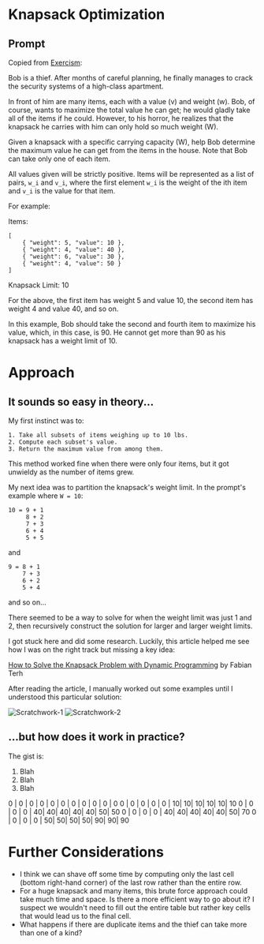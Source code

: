 # Knapsack Optimization
## Prompt

Copied from [Exercism](https://exercism.io/my/solutions/7f6af07fb971484da38e9cc67312fc25):

Bob is a thief. After months of careful planning, he finally manages to crack
the security systems of a high-class apartment.

In front of him are many items, each with a value (v) and weight (w). Bob, of
course, wants to maximize the total value he can get; he would gladly take all
of the items if he could. However, to his horror, he realizes that the
knapsack he carries with him can only hold so much weight (W).

Given a knapsack with a specific carrying capacity (W), help Bob determine the
maximum value he can get from the items in the house. Note that Bob can take
only one of each item.

All values given will be strictly positive. Items will be represented as a
list of pairs, `w_i` and `v_i`, where the first element `w_i` is the weight of
the ith item and `v_i` is the value for that item.

For example:

Items:

```
[
    { "weight": 5, "value": 10 },
    { "weight": 4, "value": 40 },
    { "weight": 6, "value": 30 },
    { "weight": 4, "value": 50 }
]
```

Knapsack Limit: 10

For the above, the first item has weight 5 and value 10, the second item has
weight 4 and value 40, and so on.

In this example, Bob should take the second and fourth item to maximize his
value, which, in this case, is 90. He cannot get more than 90 as his knapsack
has a weight limit of 10.

# Approach

## It sounds so easy in theory...
My first instinct was to:

    1. Take all subsets of items weighing up to 10 lbs.
    2. Compute each subset's value.
    3. Return the maximum value from among them.

This method worked fine when there were only four items, but it got unwieldy
as the number of items grew.

My next idea was to partition the knapsack's weight limit. In the prompt's example where `W = 10`:

```
10 = 9 + 1
     8 + 2
     7 + 3
     6 + 4
     5 + 5
```

and

```
9 = 8 + 1
    7 + 3
    6 + 2
    5 + 4
```

and so on...

There seemed to be a way to solve for when the weight limit was just 1 and 2,
then recursively construct the solution for larger and larger weight limits.

I got stuck here and did some research. Luckily, this article helped me see
how I was on the right track but missing a key idea:

[How to Solve the Knapsack Problem with Dynamic Programming](https://medium.com/@fabianterh/how-to-solve-the-knapsack-problem-with-dynamic-programming-eb88c706d3cf)
by Fabian Terh

After reading the article, I manually worked out some examples until I understood this particular solution:

![Scratchwork-1](/images/Scratchwork-1.JPG)
![Scratchwork-2](/images/Scratchwork-2.JPG)

## ...but how does it work in practice?

The gist is:

1. Blah
1. Blah
1. Blah

0 | 0 | 0 | 0 | 0 | 0 | 0 | 0 | 0 | 0 | 0
0 | 0 | 0 | 0 | 0 | 10| 10| 10| 10| 10| 10
0 | 0 | 0 | 0 | 40| 40| 40| 40| 40| 50| 50
0 | 0 | 0 | 0 | 40| 40| 40| 40| 40| 50| 70
0 | 0 | 0 | 0 | 50| 50| 50| 50| 90| 90| 90


# Further Considerations

- I think we can shave off some time by computing only the last cell (bottom
right-hand corner) of the last row rather than the entire row.
- For a huge knapsack and many items, this brute force approach could take much time and space. Is there a more efficient way to go about it? I suspect we wouldn't need to fill out the entire table but rather key cells that would lead us to the final cell.
- What happens if there are duplicate items and the thief can take more than
one of a kind?



